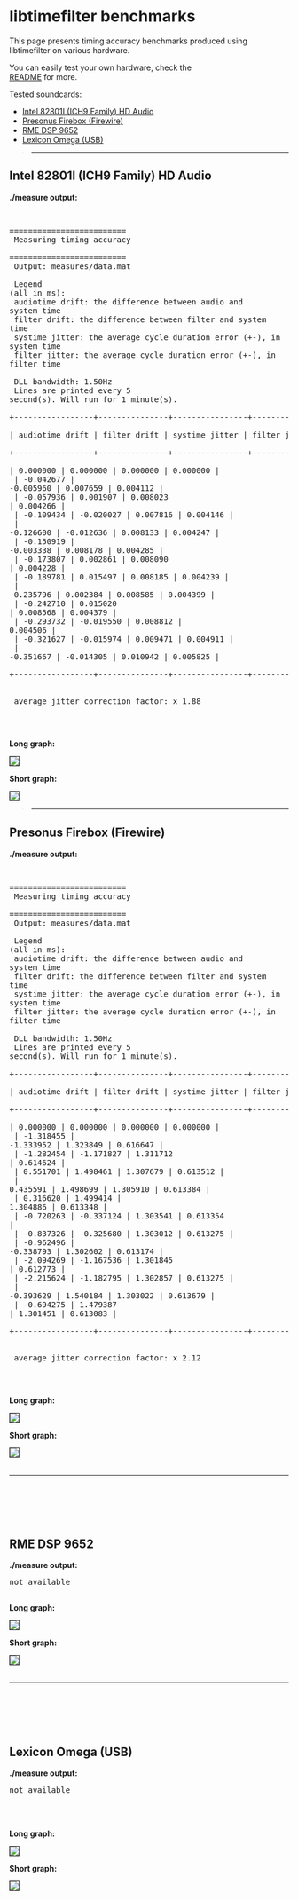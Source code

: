 # libtimefilter benchmarks #

<p>This page presents timing accuracy benchmarks produced using<br>
libtimefilter on various hardware.</p>

<p>You can easily test your own hardware, check the<br>
<a href='http://code.google.com/p/libtimefilter/source/browse/trunk/README'>README</a> for more.<p />

<p>Tested soundcards:</p>

<ul>
<li><a href='#hda'>Intel 82801I (ICH9 Family) HD Audio</a></li>
<li><a href='#firebox'>Presonus Firebox (Firewire)</a></li>
<li><a href='#rme'>RME DSP 9652</a></li>
<li><a href='#lexicon'>Lexicon Omega (USB)</a></li>
</ul>

<blockquote>

<hr />

</blockquote>

<h2><a>Intel 82801I (ICH9 Family) HD Audio</a></h2>

<p><b>./measure output:</b></p>
<pre>

=========================<br>
Measuring timing accuracy<br>
=========================<br>
Output: measures/data.mat<br>
<br>
Legend (all in ms):<br>
audiotime drift: the difference between audio and system time<br>
filter drift: the difference between filter and system time<br>
systime jitter: the average cycle duration error (+-), in system time<br>
filter jitter: the average cycle duration error (+-), in filter time<br>
<br>
DLL bandwidth: 1.50Hz<br>
Lines are printed every 5 second(s). Will run for 1 minute(s).<br>
+-----------------+---------------+----------------+----------------+<br>
| audiotime drift | filter drift  | systime jitter | filter jitter  |<br>
+-----------------+---------------+----------------+----------------+<br>
|        0.000000 |      0.000000 |       0.000000 |       0.000000 |<br>
|       -0.042677 |     -0.005960 |       0.007659 |       0.004112 |<br>
|       -0.057936 |      0.001907 |       0.008023 |       0.004266 |<br>
|       -0.109434 |     -0.020027 |       0.007816 |       0.004146 |<br>
|       -0.126600 |     -0.012636 |       0.008133 |       0.004247 |<br>
|       -0.150919 |     -0.003338 |       0.008178 |       0.004285 |<br>
|       -0.173807 |      0.002861 |       0.008090 |       0.004228 |<br>
|       -0.189781 |      0.015497 |       0.008185 |       0.004239 |<br>
|       -0.235796 |      0.002384 |       0.008585 |       0.004399 |<br>
|       -0.242710 |      0.015020 |       0.008568 |       0.004379 |<br>
|       -0.293732 |     -0.019550 |       0.008812 |       0.004506 |<br>
|       -0.321627 |     -0.015974 |       0.009471 |       0.004911 |<br>
|       -0.351667 |     -0.014305 |       0.010942 |       0.005825 |<br>
+-----------------+---------------+----------------+----------------+<br>
<br>
average jitter correction factor: x 1.88<br>
<br>
</pre>

<p><b>Long graph: </b></p>
<img src='http://www.samalyse.com/code/pendule/benchmarks/intel_hda_82801I/graph.png' border='1' />

<p><b>Short graph: </b></p>

<img src='http://www.samalyse.com/code/pendule/benchmarks/intel_hda_82801I/periodgraph.png' border='1' />

<blockquote>

<hr />

</blockquote>

<h2><a>Presonus Firebox (Firewire)</a></h2>

<p><b>./measure output:</b></p>
<pre>

=========================<br>
Measuring timing accuracy<br>
=========================<br>
Output: measures/data.mat<br>
<br>
Legend (all in ms):<br>
audiotime drift: the difference between audio and system time<br>
filter drift: the difference between filter and system time<br>
systime jitter: the average cycle duration error (+-), in system time<br>
filter jitter: the average cycle duration error (+-), in filter time<br>
<br>
DLL bandwidth: 1.50Hz<br>
Lines are printed every 5 second(s). Will run for 1 minute(s).<br>
+-----------------+---------------+----------------+----------------+<br>
| audiotime drift | filter drift  | systime jitter | filter jitter  |<br>
+-----------------+---------------+----------------+----------------+<br>
|        0.000000 |      0.000000 |       0.000000 |       0.000000 |<br>
|       -1.318455 |     -1.333952 |       1.323849 |       0.616647 |<br>
|       -1.282454 |     -1.171827 |       1.311712 |       0.614624 |<br>
|        0.551701 |      1.498461 |       1.307679 |       0.613512 |<br>
|        0.435591 |      1.498699 |       1.305910 |       0.613384 |<br>
|        0.316620 |      1.499414 |       1.304886 |       0.613348 |<br>
|       -0.720263 |     -0.337124 |       1.303541 |       0.613354 |<br>
|       -0.837326 |     -0.325680 |       1.303012 |       0.613275 |<br>
|       -0.962496 |     -0.338793 |       1.302602 |       0.613174 |<br>
|       -2.094269 |     -1.167536 |       1.301845 |       0.612773 |<br>
|       -2.215624 |     -1.182795 |       1.302857 |       0.613275 |<br>
|       -0.393629 |      1.540184 |       1.303022 |       0.613679 |<br>
|       -0.694275 |      1.479387 |       1.301451 |       0.613083 |<br>
+-----------------+---------------+----------------+----------------+<br>
<br>
average jitter correction factor: x 2.12<br>
<br>
</pre>

<p><b>Long graph: </b></p>

<img src='http://www.samalyse.com/code/pendule/benchmarks/firebox/graph.png' border='1' />

<p><b>Short graph: </b></p>
<img src='http://www.samalyse.com/code/pendule/benchmarks/firebox/periodgraph.png' border='1' />

<br>
<br>
<hr /><br>
<br>
<br>
<br>
<h2><a>RME DSP 9652</a></h2>

<p><b>./measure output:</b></p>
<pre>
not available<br>
</pre>

<p><b>Long graph: </b></p>
<img src='http://www.samalyse.com/code/pendule/benchmarks/rme9652_01/graph.png' border='1' />

<p><b>Short graph: </b></p>
<img src='http://www.samalyse.com/code/pendule/benchmarks/rme9652_01/periodgraph.png' border='1' />

<br>
<br>
<hr /><br>
<br>
<br>
<br>
<h2><a>Lexicon Omega (USB)</a></h2>

<p><b>./measure output:</b></p>
<pre>
not available<br>
<br>
</pre>

<p><b>Long graph: </b></p>
<img src='http://www.samalyse.com/code/pendule/benchmarks/audio_usb-lexicon_omega-01/graph.png' border='1' />

<p><b>Short graph: </b></p>
<img src='http://www.samalyse.com/code/pendule/benchmarks/audio_usb-lexicon_omega-01/periodgraph.png' border='1' />